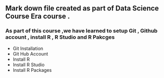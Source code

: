 ## Mark down file created as part of Data Science Course Era course .

### As part of this course ,we have learned to  setup Git , Github account , install R , R Studio and R Pakcges

* Git Installation
* Git Hub Account
* Install R
* Install R Studio
* Install R Packages

